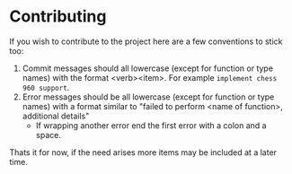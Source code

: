 # Contributing

If you wish to contribute to the project here are a few conventions to stick too:

1. Commit messages should all lowercase (except for function or type names) with the format \<verb\>\<item\>. For example `implement chess 960 support`.
2. Error messages should be all lowercase (except for function or type names) with a format similar to "failed to perform \<name of function\>, additional details"
   - If wrapping another error end the first error with a colon and a space.

Thats it for now, if the need arises more items may be included at a later time.

